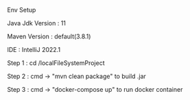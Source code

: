 Env Setup

Java Jdk Version : 11

Maven Version : default(3.8.1)

IDE : IntelliJ 2022.1



Step 1 : cd /localFileSystemProject

Step 2 : cmd -> "mvn clean package" to build .jar

Step 3 : cmd -> "docker-compose up" to run docker container 